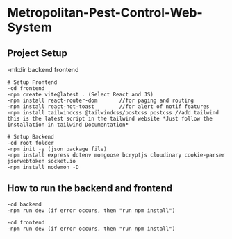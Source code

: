 # Metropolitan-Pest-Control-Web-System


## Project Setup
-mkdir backend frontend

    # Setup Frontend
    -cd frontend
    -npm create vite@latest . (Select React and JS)
    -npm install react-router-dom       //for paging and routing
    -npm install react-hot-toast        //for alert of notif features
    -npm install tailwindcss @tailwindcss/postcss postcss //add tailwind this is the latest script in the tailwind website *Just follow the installation in tailwind Documentation*

    # Setup Backend
    -cd root folder
    -npm init -y (json package file)
    -npm install express dotenv mongoose bcryptjs cloudinary cookie-parser jsonwebtoken socket.io
    -npm install nodemon -D



## How to run the backend and frontend
    -cd backend
    -npm run dev (if error occurs, then "run npm install")

    -cd frontend
    -npm run dev (if error occurs, then "run npm install")
